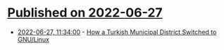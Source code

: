 # [Published on 2022-06-27](index.md)

* [2022-06-27, 11:34:00](https://news.slashdot.org/story/22/06/27/0154233/how-a-turkish-municipal-district-switched-to-gnulinux?utm_source=rss1.0mainlinkanon&utm_medium=feed) - [How a Turkish Municipal District Switched to GNU/Linux](https://news.slashdot.org/story/22/06/27/0154233/how-a-turkish-municipal-district-switched-to-gnulinux?utm_source=rss1.0mainlinkanon&utm_medium=feed)
